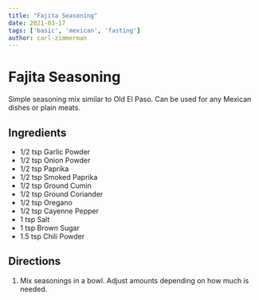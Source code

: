 ```yaml
---
title: "Fajita Seasoning"
date: 2021-03-17
tags: ['basic', 'mexican', 'fasting']
author: carl-zimmerman
---
```


# Fajita Seasoning

Simple seasoning mix similar to Old El Paso. Can be used for any Mexican dishes or plain meats.

## Ingredients

- 1/2 tsp Garlic Powder
- 1/2 tsp Onion Powder
- 1/2 tsp Paprika
- 1/2 tsp Smoked Paprika
- 1/2 tsp Ground Cumin
- 1/2 tsp Ground Coriander
- 1/2 tsp Oregano
- 1/2 tsp Cayenne Pepper
- 1 tsp Salt
- 1 tsp Brown Sugar
- 1.5 tsp Chili Powder

## Directions

1. Mix seasonings in a bowl. Adjust amounts depending on how much is needed.
